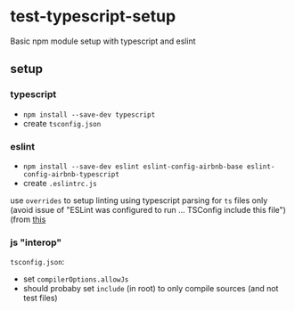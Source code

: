 # test-typescript-setup

Basic npm module setup with typescript and eslint

## setup

### typescript

- `npm install --save-dev typescript`
- create `tsconfig.json`

### eslint

- `npm install --save-dev eslint eslint-config-airbnb-base eslint-config-airbnb-typescript`
- create `.eslintrc.js`

use `overrides` to setup linting using typescript parsing for `ts` files only (avoid issue of "ESLint was
configured to run ... TSConfig include this file") (from [this](https://stackoverflow.com/a/62953719/1016377)

### js "interop"

`tsconfig.json`:
- set `compilerOptions.allowJs`
- should probaby set `include` (in root) to only compile sources (and not test files)
